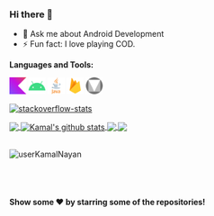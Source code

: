 ### Hi there 👋


- 💬 Ask me about Android Development 
- ⚡ Fun fact: I love playing COD.


**Languages and Tools:**  

<code><img height="30" src="https://raw.githubusercontent.com/github/explore/80688e429a7d4ef2fca1e82350fe8e3517d3494d/topics/kotlin/kotlin.png"></code>
<code><img height="30" src="https://raw.githubusercontent.com/github/explore/80688e429a7d4ef2fca1e82350fe8e3517d3494d/topics/android/android.png"></code>
<code><img height="30" src="https://raw.githubusercontent.com/github/explore/80688e429a7d4ef2fca1e82350fe8e3517d3494d/topics/java/java.png"></code> 
<code><img height="30" src="https://raw.githubusercontent.com/github/explore/80688e429a7d4ef2fca1e82350fe8e3517d3494d/topics/firebase/firebase.png"></code>
<code><img height="30" src="https://raw.githubusercontent.com/github/explore/80688e429a7d4ef2fca1e82350fe8e3517d3494d/topics/material-design/material-design.png"></code>




[![stackoverflow-stats](https://github-stackoverflow-readme.vercel.app/?userId=14187529)](https://stackoverflow.com/users/14187529/kamal-nayan)


<a href="https://github.com/">
  <img align="center" src="https://github-readme-stats.vercel.app/api/top-langs/?username=userKamalNayan&theme=dark&hide_langs_below=1" />
</a>
<a href="https://github.com/userKamalNayan">
 <img align="center" src="https://github-readme-stats.vercel.app/api?username=userKamalNayan&show_icons=true&hide=prs,contribs,issues&theme=dark" alt="Kamal's github stats"/>
</a>
<a href="https://github.com/userKamalNayan/Finding-Falcone">
  <img align="center" src="https://github-readme-stats.vercel.app/api/pin/?username=userKamalNayan&repo=Finding-Falcone&theme=dark" />
</a>
<a href="https://github.com/userKamalNayan/RadiusAgentAssignment">
 <img align="center" src="https://github-readme-stats.vercel.app/api/pin/?username=userKamalNayan&repo=RadiusAgentAssignment&theme=dark" />
</a>

<br/>
<br/>


<p align="left"> <img src="https://komarev.com/ghpvc/?username=userKamalNayan&label=Views&color=blueviolet&style=plastic" alt="userKamalNayan" /> </p>

<br/>
<br/>

#### Show some ❤️ by starring some of the repositories!
<!--
**userKamalNayan/userkamalNayan** is a ✨ _special_ ✨ repository because its `README.md` (this file) appears on your GitHub profile.

Here are some ideas to get you started:

- 🔭 I’m currently working on ...
- 🌱 I’m currently learning ...
- 👯 I’m looking to collaborate on ...
- 🤔 I’m looking for help with ...
- 💬 Ask me about ...
- 📫 How to reach me: ...
- 😄 Pronouns: ...
- ⚡ Fun fact: ...
-->
